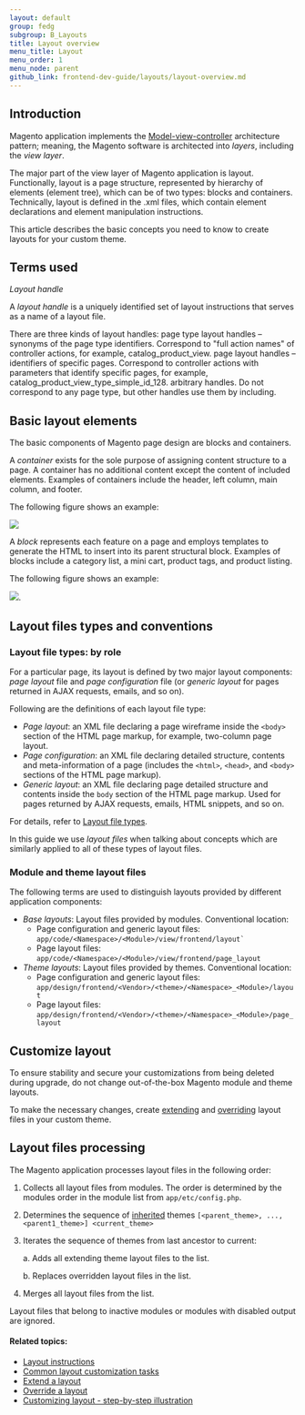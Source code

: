 ```yaml
---
layout: default
group: fedg
subgroup: B_Layouts
title: Layout overview
menu_title: Layout
menu_order: 1
menu_node: parent
github_link: frontend-dev-guide/layouts/layout-overview.md
---
```


<h2>Introduction</h2>

Magento application implements the <a href="http://en.wikipedia.org/wiki/Model%E2%80%93view%E2%80%93controller" target="_blank">Model-view-controller</a> architecture pattern; meaning, the Magento software is architected into *layers*, including the *view layer*.

The major part of the view layer of Magento application is layout. Functionally, layout is a page structure, represented by hierarchy of elements (element tree), which can be of two types: blocks and containers. Technically, layout is defined in the .xml files, which contain element declarations and element manipulation instructions.

This article describes the basic concepts you need to know to create layouts for your custom theme.

<h2 id="layout-over-terms">Terms used</h2>

<span id="handle">*Layout handle*</span>

A *layout handle* is a uniquely identified set of layout instructions that serves as a name of a layout file.

There are three kinds of layout handles:
page type layout handles –  synonyms of the page type identifiers. Correspond to "full action names" of controller actions, for example, catalog_product_view.
page layout handles – identifiers of specific pages. Correspond to controller actions with parameters that identify specific pages, for example, catalog_product_view_type_simple_id_128.
arbitrary handles. Do not correspond to any page type, but other handles use them by including.

<h2 id="layout_overview_blocks">Basic layout elements</h2>

The basic components of Magento page design are blocks and containers. 

A *container* exists for the sole purpose of assigning content structure to a page. A container has no additional content except the content of included elements. Examples of containers include the header, left column, main column, and footer.

The following figure shows an example:

<img src="{{ site.baseurl }}common/images/layouts_containers_defn.jpg" />

 A *block* represents each feature on a page and employs templates to generate the HTML to insert into its parent structural block. Examples of blocks include a category list, a mini cart, product tags, and product listing.

The following figure shows an example:

<img src="{{ site.baseurl }}common/images/layouts_block_defn.jpg"/>.

<h2>Layout files types and conventions</h2>


<h3>Layout file types: by role</h3>

For a particular page, its layout is defined by two major layout components: *page layout* file and *page configuration* file (or *generic layout* for pages returned in AJAX requests, emails, and so on).

Following are the definitions of each layout file type:

* *Page layout*: an XML file declaring a page wireframe inside the `<body>` section of the HTML page markup, for example, two-column page layout. 
* *Page configuration*: an XML file declaring detailed structure, contents and meta-information of a page (includes the `<html>`, `<head>`, and `<body>` sections of the HTML page markup).
* *Generic layout*: an XML file declaring page detailed structure and contents inside the `body` section of the HTML page markup. Used for pages returned by AJAX requests, emails, HTML snippets, and so on.

For details, refer to <a href="{{site.gdeurl}}frontend-dev-guide/layouts/layout-types.html" target="_blank">Layout file types</a>.

In this guide we use *layout files* when talking about concepts which are similarly applied to all of these types of layout files.

<h3 id="layout-loc">Module and theme layout files</h3>

The following terms are used to distinguish layouts provided by different application components:

* *Base layouts*: Layout files provided by modules. Conventional location: 
	* Page configuration and generic layout files: <code>app/code/&lt;Namespace&gt;/&lt;Module&gt;/view/frontend/layout`</code>
	* Page layout files: <code>app/code/&lt;Namespace&gt;/&lt;Module&gt;/view/frontend/page_layout</code>
* *Theme layouts*: Layout files provided by themes. Conventional location:
	* Page configuration and generic layout files: <code>app/design/frontend/&lt;Vendor&gt;/&lt;theme&gt;/&lt;Namespace&gt;_&lt;Module&gt;/layout</code>
	* Page layout files: <code>app/design/frontend/&lt;Vendor&gt;/&lt;theme&gt;/&lt;Namespace&gt;_&lt;Module&gt;/page_layout</code>


<h2 id="layout-custom">Customize layout</h2>

To ensure stability and secure your customizations from being deleted during upgrade, do not change out-of-the-box Magento module and theme layouts.

To make the necessary changes, create <a href="{{site.gdeurl}}frontend-dev-guide/layouts/layout-extend.html" target="_blank">extending</a> and <a href="{{site.gdeurl}}frontend-dev-guide/layouts/layout-override.html" target="_blank">overriding</a> layout files in your custom theme. 

<h2 id="layout_processing">Layout files processing</h2>


The Magento application processes layout files in the following order:

1.	Collects all layout files from modules. The order is determined by the modules order in the module list from `app/etc/config.php`.
2.	Determines the sequence of <a href="{{site.gdeurl}}frontend-dev-guide/themes/theme-inherit.html" target="_blank">inherited</a> themes `[<parent_theme>, ..., <parent1_theme>] <current_theme>`
3.	Iterates the sequence of themes from last ancestor to current:

	a.	Adds all extending theme layout files to the list.

	b.	Replaces overridden layout files in the list.


1.	Merges all layout files from the list.

<div class="bs-callout bs-callout-info" id="info">
  <p>Layout files that belong to inactive modules or modules with disabled output are ignored.</p>
</div>



#### Related topics:

*	<a href="{{ site.gdeurl }}frontend-dev-guide/layouts/xml-instructions.html" target="_blank">Layout instructions</a>
*	<a href="{{ site.gdeurl }}frontend-dev-guide/layouts/xml-manage.html" target="_blank">Common layout customization tasks</a>
*	<a href="{{ site.gdeurl }}frontend-dev-guide/layouts/layout-extend.html" target="_blank">Extend a layout</a>
*	<a href="{{ site.gdeurl }}frontend-dev-guide/layouts/layout-override.html" target="_blank">Override a layout</a>
*	<a href="{{ site.gdeurl }}frontend-dev-guide/layouts/layout-practice.html" target="_blank">Customizing layout - step-by-step illustration</a>



